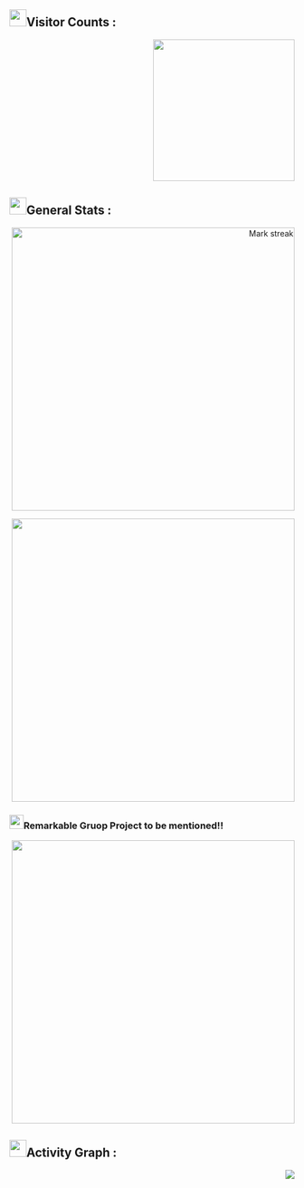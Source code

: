 <!--
Created this with help of lots of template collection of https://github.com/durgeshsamariya/awesome-github-profile-readme-templates, so credit goes to the contributors of the repository!! 
-->

## <img src="https://media.giphy.com/media/iY8CRBdQXODJSCERIr/giphy.gif" width="30px">Visitor Counts :
<p align="right" > 
  <img alighn= "center" src="https://profile-counter.glitch.me/nabilah-h-s/count.svg" color=5b187a width="250"/>  
</p>

## <img src="https://media.giphy.com/media/iY8CRBdQXODJSCERIr/giphy.gif" width="30px">General Stats :

<p align="right">
<img alt="Mark streak" src="https://github-readme-streak-stats.herokuapp.com/?user=nabilah-h-s&theme=algolia" width="500"/>
</p>

<p align="right">
<img src = "https://github-readme-stats.vercel.app/api?username=nabilah-h-s&theme=algolia&bg_color=0,000000,130F40&icon_color=bb2acf&count_private=true&include_all_commits=true&show_icons=true" width="500"/> 
</p>

### <img src="https://media.giphy.com/media/iY8CRBdQXODJSCERIr/giphy.gif" width="25px">Remarkable Gruop Project to be mentioned!!   
<p align="right">
<img align="center" src="https://github-readme-stats.vercel.app/api/pin/?username=HabibRh26&theme=algolia&repo=Software-Engineering-Project" width="500"/>
</p>

## <img src="https://media.giphy.com/media/iY8CRBdQXODJSCERIr/giphy.gif" width="30px">Activity Graph :
<!-- used width in images to fixed the size, if you want to be it dynamic, just remove " width="500" "
 to remove border, &hide_border=true -->
<p align="right">
<img align="center" src = "https://activity-graph.herokuapp.com/graph?username=nabilah-h-s&theme=react-dark&area=true&count_private=true"/>
</p>







<!--
### Hi there 👋
**nabilah-h-s/nabilah-h-s** is a ✨ _special_ ✨ repository because its `README.md` (this file) appears on your GitHub profile.

Here are some ideas to get you started:

- 🔭 I’m currently working on ...
- 🌱 I’m currently learning ...
- 👯 I’m looking to collaborate on ...
- 🤔 I’m looking for help with ...
- 💬 Ask me about ...
- 📫 How to reach me: ...
- 😄 Pronouns: ...
- ⚡ Fun fact: ...
-->
